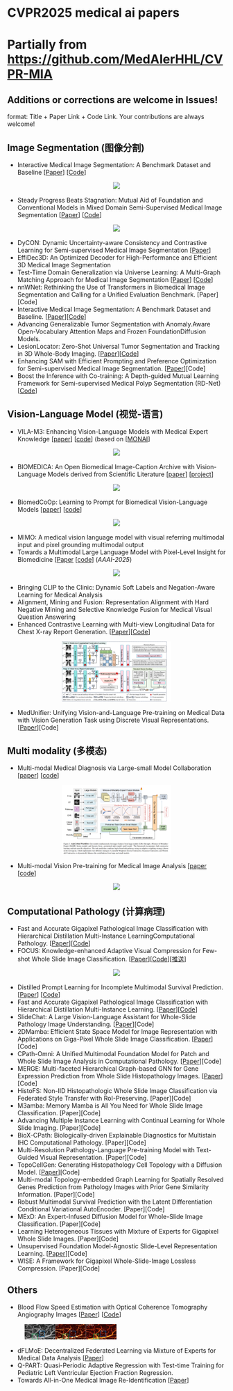 # CVPR2025 medical ai papers
# Partially from https://github.com/MedAIerHHL/CVPR-MIA
## Additions or corrections are welcome in Issues!  
format: Title + Paper Link + Code Link. Your contributions are always welcome!

## Image Segmentation (图像分割)
- Interactive Medical Image Segmentation: A Benchmark Dataset and Baseline [[Paper](https://arxiv.org/abs/2411.12814)] [[Code](https://github.com/uni-medical/IMIS-Bench)]
<p align="center">
  <img src="https://github.com/uni-medical/IMIS-Bench/blob/main/assets/fig1.png" width="50%"/>
</p>

- Steady Progress Beats Stagnation: Mutual Aid of Foundation and Conventional Models in Mixed Domain Semi-Supervised Medical Image Segmentation [[Paper](https://export.arxiv.org/abs/2503.16997)] [[Code](https://dycon25.github.io/)]
<p align="center">
  <img src="https://dycon25.github.io/fig2_main_DyCON.jpg" width="50%"/>
</p>
  
- DyCON: Dynamic Uncertainty-aware Consistency and Contrastive Learning for Semi-supervised Medical Image Segmentation [[Paper](https://arxiv.org/abs/2504.045660)]
- EffiDec3D: An Optimized Decoder for High-Performance and Efficient 3D Medical Image Segmentation
- Test-Time Domain Generalization via Universe Learning: A Multi-Graph Matching Approach for Medical Image Segmentation [[Paper](https://arxiv.org/abs/2503.13012)] [[Code](https://github.com/Yore0/TTDG-MGM)]
- nnWNet: Rethinking the Use of Transformers in Biomedical Image Segmentation and Calling for a Unified Evaluation Benchmark. [Paper][Code]
- Interactive Medical Image Segmentation: A Benchmark Dataset and Baseline. [[Paper](https://arxiv.org/pdf/2411.12814)][[Code](https://github.com/uni-medical/IMIS-Bench)]
- Advancing Generalizable Tumor Segmentation with Anomaly.Aware Open-Vocabulary Attention Maps and Frozen FoundationDiffusion Models.
- LesionLocator: Zero-Shot Universal Tumor Segmentation and Tracking in 3D Whole-Body Imaging. [[Paper](https://arxiv.org/pdf/2502.20985)][[Code](https://github.com/MIC-DKFZ/LesionLocator)]
- Enhancing SAM with Efficient Prompting and Preference Optimization for Semi-supervised Medical Image Segmentation. [[Paper](https://arxiv.org/pdf/2503.04639)][Code]
- Boost the Inference with Co-training: A Depth-guided Mutual Learning Framework for Semi-supervised Medical Polyp Segmentation (RD-Net)  [[Code](https://github.com/pingchuan/RD-Net0)]

## Vision-Language Model (视觉-语言)
* VILA-M3: Enhancing Vision-Language Models with Medical Expert Knowledge   [[paper](https://arxiv.org/abs/2411.12915)]  [[code](https://github.com/Project-MONAI/VLM-Radiology-Agent-Framework)] (based on [[MONAI](https://github.com/Project-MONAI)]

<p align="center">
  <img src="https://github.com/Project-MONAI/VLM-Radiology-Agent-Framework/blob/main/m3/docs/images/VILA-M3_overview_v2.png" width="50%"/>
</p>

*  BIOMEDICA: An Open Biomedical Image-Caption Archive with Vision-Language Models derived from Scientific Literature [[paper](https://arxiv.org/abs/2501.07171v3)]  [[project](https://minwoosun.github.io/biomedica-website/)] 

<p align="center">
  <img src="https://minwoosun.github.io/biomedica-website/images/data_workflow.png" width="50%"/>
</p>

* BiomedCoOp: Learning to Prompt for Biomedical Vision-Language Models [[paper](https://arxiv.org/abs/2411.15232)]  [[code](https://github.com/HealthX-Lab/BiomedCoOp)] 

<p align="center">
    <img src="https://github.com/HealthX-Lab/BiomedCoOp/blob/main/assets/BiomedCoOp.jpg" width="50%"/>
</p>

* MIMO: A medical vision language model with visual referring multimodal input and pixel grounding multimodal output
* Towards a Multimodal Large Language Model with Pixel-Level Insight for Biomedicine [[Paper](https://arxiv.org/abs/2412.09278)  [[code](https://github.com/ShawnHuang497/MedPLIB)]  (*AAAI-2025*)

<p align="center">
  <img src="https://github.com/ShawnHuang497/MedPLIB/raw/main/assets/demo.png" width="50%"/>
</p>


* Bringing CLIP to the Clinic: Dynamic Soft Labels and Negation-Aware Learning for Medical Analysis
* Alignment, Mining and Fusion: Representation Alignment with Hard Negative Mining and Selective Knowledge Fusion for Medical Visual Question Answering
* Enhanced Contrastive Learning with Multi-view Longitudinal Data for Chest X-ray Report Generation. [[Paper](https://arxiv.org/abs/2502.20056)][[Code](https://github.com/mk-runner/MLRG)]
<p align="center">
  <img src="https://github.com/mk-runner/MLRG/blob/main/generated-radiology-reports/fig2.png" width="50%"/>
</p>


* MedUnifier: Unifying Vision-and-Language Pre-training on Medical Data with Vision Generation Task using Discrete Visual Representations. [[Paper](https://arxiv.org/pdf/2503.01019)][Code]

##  Multi modality (多模态)
* Multi-modal Medical Diagnosis via Large-small Model Collaboration   [[paper](https://arxiv.org/abs/2412.02621)]  [[code](https://github.com/Zoew420/AdaCoMed/tree/main)]

<p align="center">
  <img src="https://github.com/Zoew420/AdaCoMed/blob/main/figs/image.png?raw=true" width="50%"/>
</p>

* Multi-modal Vision Pre-training for Medical Image Analysis  [[paper](https://arxiv.org/abs/2410.10604) [[code](https://github.com/shaohao011/BrainMVP)]

<p align="center">
  <img src="https://github.com/shaohao011/BrainMVP/raw/main/assets/overview.png" width="50%"/>
</p>


## Computational Pathology (计算病理)

- Fast and Accurate Gigapixel Pathological Image Classification with Hierarchical Distillation Multi-Instance LearningComputational Pathology. [[Paper](https://arxiv.org/pdf/2502.21130)][[Code](https://github.com/JiuyangDong/HDMIL)]
- FOCUS: Knowledge-enhanced Adaptive Visual Compression for Few-shot Whole Slide Image Classification. [[Paper](https://arxiv.org/abs/2411.14743)][[Code](https://github.com/dddavid4real/FOCUS)][[推送](https://mp.weixin.qq.com/s/1MYkitZ3btZUBOMcBg_ryw)]
<p align="center">
  <img src="https://github.com/dddavid4real/FOCUS/blob/main/image/method.png" width="50%"/>
</p>

- Distilled Prompt Learning for Incomplete Multimodal Survival Prediction. [[Paper](https://arxiv.org/pdf/2503.01653)] [[Code](https://github.com/Innse/DisPro)]
- Fast and Accurate Gigapixel Pathological Image Classification with Hierarchical Distillation Multi-Instance Learning. [[Paper](https://arxiv.org/abs/2502.21130)][[Code](https://github.com/JiuyangDong/HDMIL.)]
- SlideChat: A Large Vision-Language Assistant for Whole-Slide Pathology Image Understanding. [[Paper](https://arxiv.org/abs/2410.11761)][Code]
- 2DMamba: Efficient State Space Model for Image Representation with Applications on Giga-Pixel Whole Slide Image Classification. [[Paper](https://arxiv.org/abs/2412.00678)][Code]
- CPath-Omni: A Unified Multimodal Foundation Model for Patch and Whole Slide Image Analysis in Computational Pathology. [[Paper](https://arxiv.org/abs/2412.12077)][Code]
- MERGE: Multi-faceted Hierarchical Graph-based GNN for Gene Expression Prediction from Whole Slide Histopathology Images. [[Paper](https://arxiv.org/html/2412.02601v1)][Code]
- HistoFS: Non-IID Histopathologic Whole Slide Image Classification via Federated Style Transfer with RoI-Preserving. [Paper][Code]
- M3amba: Memory Mamba is All You Need for Whole Slide Image Classification. [Paper][Code]
- Advancing Multiple Instance Learning with Continual Learning for Whole Slide Imaging. [Paper][Code]
- BioX-CPath: Biologically-driven Explainable Diagnostics for Multistain IHC Computational Pathology. [Paper][Code]
- Multi-Resolution Pathology-Language Pre-training Model with Text-Guided Visual Representation. [Paper][Code]
- TopoCellGen: Generating Histopathology Cell Topology with a Diffusion Model. [[Paper](https://arxiv.org/abs/2412.06011)][Code]
- Multi-modal Topology-embedded Graph Learning for Spatially Resolved Genes Prediction from Pathology Images with Prior Gene Similarity Information. [Paper][Code]
- Robust Multimodal Survival Prediction with the Latent Differentiation Conditional Variational AutoEncoder. [Paper][Code]
- MExD: An Expert-Infused Diffusion Model for Whole-Slide Image Classification. [Paper][Code]
- Learning Heterogeneous Tissues with Mixture of Experts for Gigapixel Whole Slide Images. [Paper][Code]
- Unsupervised Foundation Model-Agnostic Slide-Level Representation Learning. [[Paper](https://arxiv.org/abs/2411.13623)][Code]
- WISE: A Framework for Gigapixel Whole-Slide-Image Lossless Compression. [Paper][Code]

## Others
* Blood Flow Speed Estimation with Optical Coherence Tomography Angiography Images [[Paper](https://www3.cs.stonybrook.edu/~hling/publication/octa-flow-cvpr25.pdf)] [[Code](https://github.com/Spritea/OCTA-Flow)]
  
<figure>
  <img
  src="https://github.com/Spritea/OCTA-Flow/blob/main/assets/samples.gif"
  width="50%"
  title="Samples">
</figure>

* dFLMoE: Decentralized Federated Learning via Mixture of Experts for Medical Data Analysis  [[Paper](https://arxiv.org/abs/2503.10412v2)]
* Q-PART: Quasi-Periodic Adaptive Regression with Test-time Training for Pediatric Left Ventricular Ejection Fraction Regression.
* Towards All-in-One Medical Image Re-Identification [[Paper](https://arxiv.org/abs/2503.08173)]
